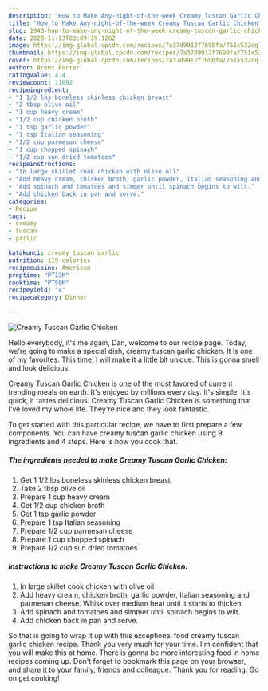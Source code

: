 ```yaml
---
description: "How to Make Any-night-of-the-week Creamy Tuscan Garlic Chicken"
title: "How to Make Any-night-of-the-week Creamy Tuscan Garlic Chicken"
slug: 1943-how-to-make-any-night-of-the-week-creamy-tuscan-garlic-chicken
date: 2020-11-13T03:09:19.128Z
image: https://img-global.cpcdn.com/recipes/7a37d9912f7690fa/751x532cq70/creamy-tuscan-garlic-chicken-recipe-main-photo.jpg
thumbnail: https://img-global.cpcdn.com/recipes/7a37d9912f7690fa/751x532cq70/creamy-tuscan-garlic-chicken-recipe-main-photo.jpg
cover: https://img-global.cpcdn.com/recipes/7a37d9912f7690fa/751x532cq70/creamy-tuscan-garlic-chicken-recipe-main-photo.jpg
author: Brent Porter
ratingvalue: 4.4
reviewcount: 11092
recipeingredient:
- "1 1/2 lbs boneless skinless chicken breast"
- "2 tbsp olive oil"
- "1 cup heavy cream"
- "1/2 cup chicken broth"
- "1 tsp garlic powder"
- "1 tsp Italian seasoning"
- "1/2 cup parmesan cheese"
- "1 cup chopped spinach"
- "1/2 cup sun dried tomatoes"
recipeinstructions:
- "In large skillet cook chicken with olive oil"
- "Add heavy cream, chicken broth, garlic powder, Italian seasoning and parmesan cheese. Whisk over medium heat until it starts to thicken."
- "Add spinach and tomatoes and simmer until spinach begins to wilt."
- "Add chicken back in pan and serve."
categories:
- Recipe
tags:
- creamy
- tuscan
- garlic

katakunci: creamy tuscan garlic 
nutrition: 119 calories
recipecuisine: American
preptime: "PT13M"
cooktime: "PT59M"
recipeyield: "4"
recipecategory: Dinner

---
```



![Creamy Tuscan Garlic Chicken](https://img-global.cpcdn.com/recipes/7a37d9912f7690fa/751x532cq70/creamy-tuscan-garlic-chicken-recipe-main-photo.jpg)

Hello everybody, it's me again, Dan, welcome to our recipe page. Today, we're going to make a special dish, creamy tuscan garlic chicken. It is one of my favorites. This time, I will make it a little bit unique. This is gonna smell and look delicious.



Creamy Tuscan Garlic Chicken is one of the most favored of current trending meals on earth. It's enjoyed by millions every day. It's simple, it's quick, it tastes delicious. Creamy Tuscan Garlic Chicken is something that I've loved my whole life. They're nice and they look fantastic.


To get started with this particular recipe, we have to first prepare a few components. You can have creamy tuscan garlic chicken using 9 ingredients and 4 steps. Here is how you cook that.

<!--inarticleads1-->

##### The ingredients needed to make Creamy Tuscan Garlic Chicken:

1. Get 1 1/2 lbs boneless skinless chicken breast
1. Take 2 tbsp olive oil
1. Prepare 1 cup heavy cream
1. Get 1/2 cup chicken broth
1. Get 1 tsp garlic powder
1. Prepare 1 tsp Italian seasoning
1. Prepare 1/2 cup parmesan cheese
1. Prepare 1 cup chopped spinach
1. Prepare 1/2 cup sun dried tomatoes




<!--inarticleads2-->

##### Instructions to make Creamy Tuscan Garlic Chicken:

1. In large skillet cook chicken with olive oil
1. Add heavy cream, chicken broth, garlic powder, Italian seasoning and parmesan cheese. Whisk over medium heat until it starts to thicken.
1. Add spinach and tomatoes and simmer until spinach begins to wilt.
1. Add chicken back in pan and serve.




So that is going to wrap it up with this exceptional food creamy tuscan garlic chicken recipe. Thank you very much for your time. I'm confident that you will make this at home. There is gonna be more interesting food in home recipes coming up. Don't forget to bookmark this page on your browser, and share it to your family, friends and colleague. Thank you for reading. Go on get cooking!
